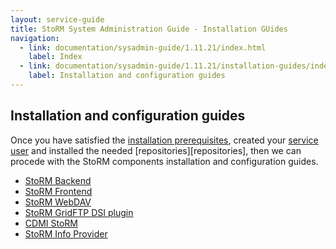 ```yaml
---
layout: service-guide
title: StoRM System Administration Guide - Installation GUides
navigation:
  - link: documentation/sysadmin-guide/1.11.21/index.html
    label: Index
  - link: documentation/sysadmin-guide/1.11.21/installation-guides/index.html
    label: Installation and configuration guides
---
```


## Installation and configuration guides <a name="installation">&nbsp;</a>

Once you have satisfied the [installation prerequisites][prerequisites],
created your [service user][service-user] and installed the needed [repositories][repositories],
then we can procede with the StoRM components installation and configuration guides.

* [StoRM Backend](backend/index.html)
* [StoRM Frontend](frontend/index.html)
* [StoRM WebDAV](webdav/index.html)
* [StoRM GridFTP DSI plugin](gridftp/index.html)
* [CDMI StoRM](cdmi/index.html)
* [StoRM Info Provider](info-provider/index.html)

[prerequisites]: {{site.baseurl}}/documentation/sysadmin-guide/1.11.20/installation-prerequisites/index.html
[service-user]: {{site.baseurl}}/documentation/sysadmin-guide/1.11.20/service-user/index.html